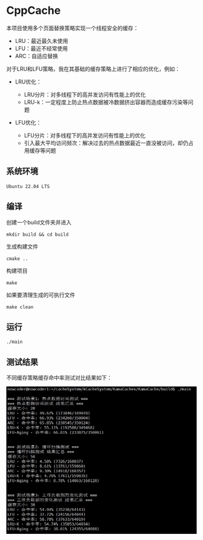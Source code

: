 # CppCache

本项目使用多个页面替换策略实现一个线程安全的缓存：
- LRU：最近最久未使用
- LFU：最近不经常使用
- ARC：自适应替换

对于LRU和LFU策略，我在其基础的缓存策略上进行了相应的优化，例如：

- LRU优化：
    - LRU分片：对多线程下的高并发访问有性能上的优化
    - LRU-k：一定程度上防止热点数据被冷数据挤出容器而造成缓存污染等问题

- LFU优化：
    - LFU分片：对多线程下的高并发访问有性能上的优化
    - 引入最大平均访问频次：解决过去的热点数据最近一直没被访问，却仍占用缓存等问题

## 系统环境 
```
Ubuntu 22.04 LTS
```
## 编译
创建一个build文件夹并进入
```
mkdir build && cd build
```
生成构建文件
```
cmake ..
```
构建项目
```
make
```
如果要清理生成的可执行文件
```
make clean
```

## 运行
```
./main
```

## 测试结果
不同缓存策略缓存命中率测试对比结果如下：

![alt text](images/hitTest.jpg)
